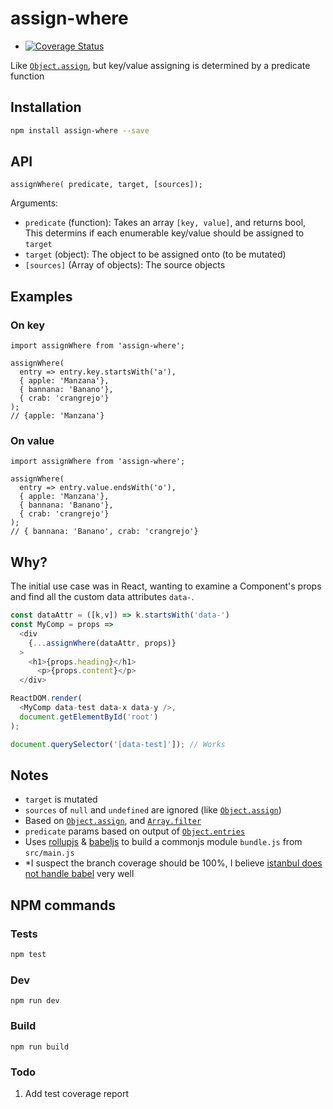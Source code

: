 # assign-where

* [![Coverage Status](https://coveralls.io/repos/github/AshCoolman/assign-where/badge.svg?branch=feature%2Fcoveralls)](https://coveralls.io/github/AshCoolman/assign-where?branch=feature%2Fcoveralls)

Like [`Object.assign`](https://mdn.io/Object/assign), but key/value assigning is determined by a predicate function

## Installation

```sh
npm install assign-where --save
```

## API

```
assignWhere( predicate, target, [sources]);
```

Arguments:

* `predicate` (function): Takes an array `[key, value]`, and returns bool, This determins if each enumerable key/value should be assigned to `target`
* `target` (object): The object to be assigned onto (to be mutated)
* `[sources]` (Array of objects): The source objects

## Examples

### On key

```
import assignWhere from 'assign-where';

assignWhere(
  entry => entry.key.startsWith('a'),
  { apple: 'Manzana'},
  { bannana: 'Banano'},
  { crab: 'crangrejo'}
);
// {apple: 'Manzana'}
```

### On value

```
import assignWhere from 'assign-where';

assignWhere(
  entry => entry.value.endsWith('o'),
  { apple: 'Manzana'},
  { bannana: 'Banano'},
  { crab: 'crangrejo'}
);
// { bannana: 'Banano', crab: 'crangrejo'}
```

## Why?

The initial use case was in React, wanting to examine a Component's props and find all the custom data attributes `data-`.

```js
const dataAttr = ([k,v]) => k.startsWith('data-')
const MyComp = props =>
  <div
    {...assignWhere(dataAttr, props)}
  >
    <h1>{props.heading}</h1>
      <p>{props.content}</p>
  </div>

ReactDOM.render(
  <MyComp data-test data-x data-y />,
  document.getElementById('root')
);

document.querySelector('[data-test]']); // Works
```

## Notes

* `target` is mutated
* `sources` of `null` and `undefined` are ignored (like [`Object.assign`](https://mdn.io/Object/assign))
* Based on [`Object.assign`](https://mdn.io/Object/assign), and [`Array.filter`](https://mdn.io/Array/filter)
* `predicate` params based on output of [`Object.entries`](https://mdn.io/Object/entries)
* Uses [rollupjs](https://rollupjs.org/) & [babeljs](http://babeljs.io/) to build a commonjs module `bundle.js` from `src/main.js`
* *I suspect the branch coverage should be 100%, I believe [istanbul does not handle babel](https://github.com/jmcriffey/babel-istanbul/issues/56) very well

## NPM commands

### Tests

```sh
npm test
```

### Dev

```
npm run dev
```

### Build

```
npm run build
```


### Todo

1. Add test coverage report